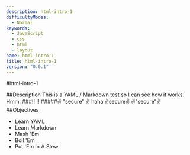 ```yaml
--- 
description: html-intro-1
difficultyModes: 
  - Normal
keywords: 
  - JavaScript
  - css
  - html
  - layout
name: html-intro-1
title: html-intro-1
version: "0.0.1"
---
```


#html-intro-1

##Description
This is a YAML / Markdown test so I can see how it works. Hmm.
###:bangbang: :bangbang:
#####:v: "secure" :v: haha :v:secure:v:  :v:"secure":v:
##Objectives
* Learn YAML
* Learn Markdown
* Mash 'Em
* Boil 'Em
* Put 'Em In A Stew
